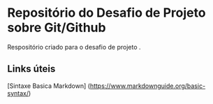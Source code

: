 # Repositório  do Desafio  de Projeto sobre Git/Github
Respositório criado para o desafio de projeto .

## Links úteis
[Sintaxe Basica Markdown] (https://www.markdownguide.org/basic-syntax/)
